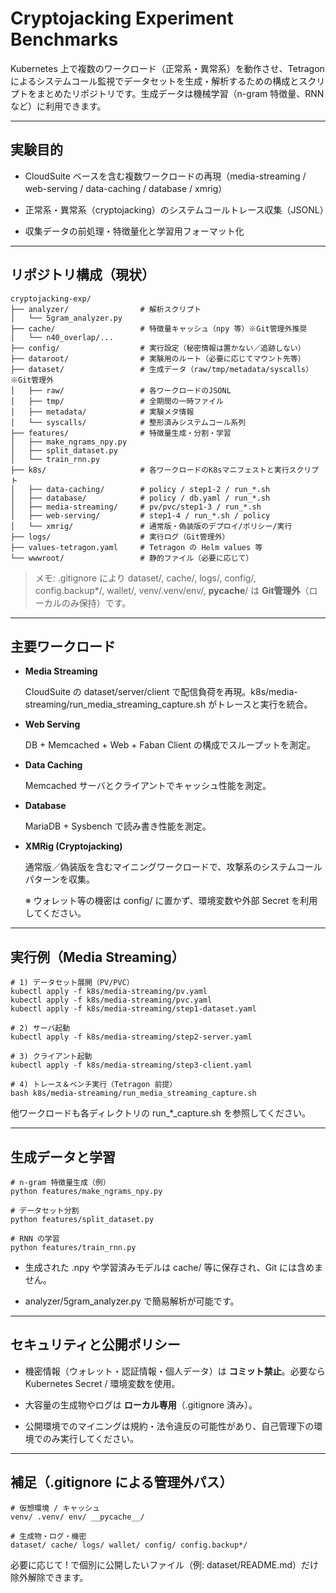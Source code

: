# **Cryptojacking Experiment Benchmarks**

  

Kubernetes 上で複数のワークロード（正常系・異常系）を動作させ、Tetragon によるシステムコール監視でデータセットを生成・解析するための構成とスクリプトをまとめたリポジトリです。生成データは機械学習（n-gram 特徴量、RNN など）に利用できます。

---

## **実験目的**

- CloudSuite ベースを含む複数ワークロードの再現（media-streaming / web-serving / data-caching / database / xmrig）
    
- 正常系・異常系（cryptojacking）のシステムコールトレース収集（JSONL）
    
- 収集データの前処理・特徴量化と学習用フォーマット化
    

---

## **リポジトリ構成（現状）**

```
cryptojacking-exp/
├── analyzer/                # 解析スクリプト
│   └── 5gram_analyzer.py
├── cache/                   # 特徴量キャッシュ（npy 等）※Git管理外推奨
│   └── n40_overlap/...
├── config/                  # 実行設定（秘密情報は置かない／追跡しない）
├── dataroot/                # 実験用のルート（必要に応じてマウント先等）
├── dataset/                 # 生成データ（raw/tmp/metadata/syscalls）※Git管理外
│   ├── raw/                 # 各ワークロードのJSONL
│   ├── tmp/                 # 全期間の一時ファイル
│   ├── metadata/            # 実験メタ情報
│   └── syscalls/            # 整形済みシステムコール系列
├── features/                # 特徴量生成・分割・学習
│   ├── make_ngrams_npy.py
│   ├── split_dataset.py
│   └── train_rnn.py
├── k8s/                     # 各ワークロードのK8sマニフェストと実行スクリプト
│   ├── data-caching/        # policy / step1-2 / run_*.sh
│   ├── database/            # policy / db.yaml / run_*.sh
│   ├── media-streaming/     # pv/pvc/step1-3 / run_*.sh
│   ├── web-serving/         # step1-4 / run_*.sh / policy
│   └── xmrig/               # 通常版・偽装版のデプロイ/ポリシー/実行
├── logs/                    # 実行ログ（Git管理外）
├── values-tetragon.yaml     # Tetragon の Helm values 等
└── wwwroot/                 # 静的ファイル（必要に応じて）
```

> メモ: .gitignore により dataset/, cache/, logs/, config/, config.backup*/, wallet/, venv/.venv/env/, __pycache__/ は **Git管理外**（ローカルのみ保持）です。

---

## **主要ワークロード**

- **Media Streaming**
    
    CloudSuite の dataset/server/client で配信負荷を再現。k8s/media-streaming/run_media_streaming_capture.sh がトレースと実行を統合。
    
- **Web Serving**
    
    DB + Memcached + Web + Faban Client の構成でスループットを測定。
    
- **Data Caching**
    
    Memcached サーバとクライアントでキャッシュ性能を測定。
    
- **Database**
    
    MariaDB + Sysbench で読み書き性能を測定。
    
- **XMRig (Cryptojacking)**
    
    通常版／偽装版を含むマイニングワークロードで、攻撃系のシステムコールパターンを収集。
    
    ※ ウォレット等の機密は config/ に置かず、環境変数や外部 Secret を利用してください。
    

---

## **実行例（Media Streaming）**

```
# 1) データセット展開（PV/PVC）
kubectl apply -f k8s/media-streaming/pv.yaml
kubectl apply -f k8s/media-streaming/pvc.yaml
kubectl apply -f k8s/media-streaming/step1-dataset.yaml

# 2) サーバ起動
kubectl apply -f k8s/media-streaming/step2-server.yaml

# 3) クライアント起動
kubectl apply -f k8s/media-streaming/step3-client.yaml

# 4) トレース＆ベンチ実行（Tetragon 前提）
bash k8s/media-streaming/run_media_streaming_capture.sh
```

他ワークロードも各ディレクトリの run_*_capture.sh を参照してください。

---

## **生成データと学習**

```
# n-gram 特徴量生成（例）
python features/make_ngrams_npy.py

# データセット分割
python features/split_dataset.py

# RNN の学習
python features/train_rnn.py
```

- 生成された .npy や学習済みモデルは cache/ 等に保存され、Git には含めません。
    
- analyzer/5gram_analyzer.py で簡易解析が可能です。
    

---

## **セキュリティと公開ポリシー**

- 機密情報（ウォレット・認証情報・個人データ）は **コミット禁止**。必要なら Kubernetes Secret / 環境変数を使用。
    
- 大容量の生成物やログは **ローカル専用**（.gitignore 済み）。
    
- 公開環境でのマイニングは規約・法令違反の可能性があり、自己管理下の環境でのみ実行してください。
    

---

## **補足（.gitignore による管理外パス）**

```
# 仮想環境 / キャッシュ
venv/ .venv/ env/ __pycache__/

# 生成物・ログ・機密
dataset/ cache/ logs/ wallet/ config/ config.backup*/
```

必要に応じて !<path> で個別に公開したいファイル（例: dataset/README.md）だけ除外解除できます。
